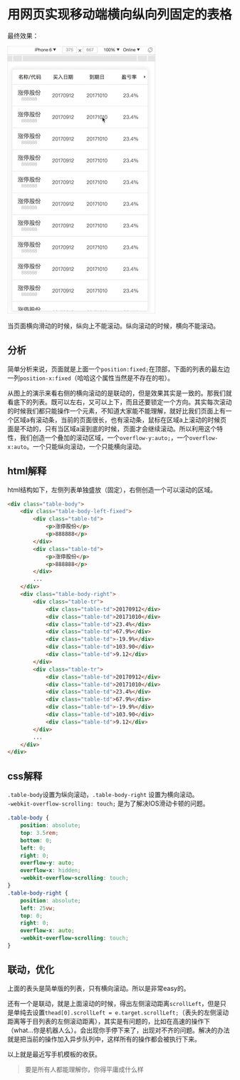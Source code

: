# 用网页实现移动端横向纵向列固定的表格
最终效果：

![](../gif/table-fixed.gif)

当页面横向滑动的时候，纵向上不能滚动。纵向滚动的时候，横向不能滚动。

## 分析
简单分析来说，页面就是上面一个`position:fixed;`在顶部，下面的列表的最左边一列`position-x:fixed`（哈哈这个属性当然是不存在的啦）。

从图上的演示来看右侧的横向滚动的是联动的，但是效果其实是一致的。那我们就看底下的列表。既可以左右，又可以上下，而且还要锁定一个方向。其实每次滚动的时候我们都只能操作一个元素，不知道大家能不能理解，就好比我们页面上有一个区域a有滚动条，当前的页面很长，也有滚动条，鼠标在区域a上滚动的时候页面是不动的，只有当区域a滚到底的时候，页面才会继续滚动。所以利用这个特性，我们创造一个叠加的滚动区域，一个`overflow-y:auto;`，一个`overflow-x:auto`。一个只能纵向滚动，一个只能横向滚动。

## html解释
html结构如下，左侧列表单独盛放（固定），右侧创造一个可以滚动的区域。
```html
<div class="table-body">
    <div class="table-body-left-fixed">
        <div class="table-td">
            <p>涨停股份</p>
            <p>888888</p>
        </div>
        <div class="table-td">
            <p>涨停股份</p>
            <p>888888</p>
        </div>
        ...
    </div>
    <div class="table-body-right">
        <div class="table-tr">
            <div class="table-td">20170912</div>
            <div class="table-td">20171010</div>
            <div class="table-td">23.4%</div>
            <div class="table-td">67.9%</div>
            <div class="table-td">-19.9%</div>
            <div class="table-td">103.90</div>
            <div class="table-td">9.12</div>
        </div>
        <div class="table-tr">
            <div class="table-td">20170912</div>
            <div class="table-td">20171010</div>
            <div class="table-td">23.4%</div>
            <div class="table-td">67.9%</div>
            <div class="table-td">-19.9%</div>
            <div class="table-td">103.90</div>
            <div class="table-td">9.12</div>
        </div>
        ...
    </div>
</div>
```
## css解释
`.table-body`设置为纵向滚动，`.table-body-right` 设置为横向滚动。  
`-webkit-overflow-scrolling: touch;` 是为了解决IOS滑动卡顿的问题。
```css
.table-body {
    position: absolute;
    top: 3.5rem;
    bottom: 0;
    left: 0;
    right: 0;
    overflow-y: auto;
    overflow-x: hidden;
    -webkit-overflow-scrolling: touch;
}
.table-body-right {
    position: absolute;
    left: 25vw;
    top: 0;
    right: 0;
    overflow-x: auto;
    -webkit-overflow-scrolling: touch;
}
```

## 联动，优化
上面的表头是简单版的列表，只有横向滚动。所以是非常easy的。

还有一个是联动，就是上面滚动的时候，得出左侧滚动距离`scrollLeft`，但是只是单纯去设置`thead[0].scrollLeft = e.target.scrollLeft;`（表头的左侧滚动距离等于目列表的左侧滚动距离），其实是有问题的，比如在高速的操作下（what...你是机器人么）。会出现你手停下来了，出现对不齐的问题。解决的办法就是把当前的操作加入异步队列中，这样所有的操作都会被执行下来。

以上就是最近写手机模板的收获。

> 要是所有人都能理解你，你得平庸成什么样
